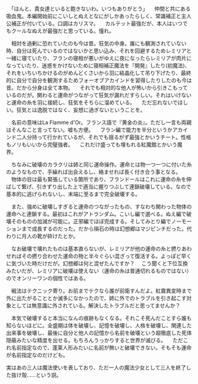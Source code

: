 　「ほんと、貴女達といると飽きないわ。いつもありがとう」
　仲間と共にある吸血鬼。本編開始前にこいしとぬえとなにがしかあったらしく、常識補正と主人公補正が付いている。口調はカリスマ。
　カルテット最強だが、本人はいつでもクールなぬえが最強だと思っている。憧れ。

　相対を過剰に恐れていたのも今は昔。狂気の中身。誰にも観測されていない時、自分は死んでいるのではないかと思い込み、それを回避するためレミリアと一緒に寝ていたり、フランの寝相が悪いがゆえに夜になったらレミリアが肉片になっていたり、迷惑をかけないために寝相補正魔法を『開発』したり(初魔法)、それをいちいちかけるのがめんどくさいから羽に結晶化して吊り下げたり、最終的に自分で自分を観測するためフォーオブアカインドを習得したりしたのも今は昔。だから分身は全て本物。
　それでも相対的な他人が怖いから引きこもっているのだが。関わると運命がつながって狂気が漏れだすらしい。それはいけないと運命の糸を羽に接続し、狂気をそちらに溜めている。
　ただ忘れないでほしい。狂気とは逸脱ではなく、妄想に過ぎないということを。
　

　名前の意味はLa Flamme d'Or。フランス語で『黄金の炎』。ただし一言も両親はそんなこと言ってない。嘘も方便。
　フラン編で能力を半分というかアカインド二人分持って行かれているが、それでも揺るがず最強とかいうチート。性格もノリもいいから完璧強者。
　これだけ盛っても埋もれる紅魔館とかいう魔界。

　ちなみに破壊のカラクリは姉と同じ運命操作。運命とは物一つ一つに付いた糸のようなもので、手繰れば出会えるし、絡ませれば長く付き合う事となる。
　物体の目は最も緊張している箇所であり、フランドールはこれに運命の糸を伸ばして繋げ、引きずり出した上で適当に握りつぶして連鎖破壊している。なので基本的に逃げられないし、末端に至るまで完全破壊する。

　また、強めに破壊しすぎると運命のつながったもの、すなわち関わった物体の運命へと連鎖する。最初はこれがアトランダム。こいし編で選べる。ぬえ編で破壊そのものの加減が可能に。正邪編でほぼ完成する。そしてみとり編でノーモーションまで成長するのだった。だから隕石の時は幻想郷はマジピンチだった。代わりに月人の靴が砕けたとか。

　なお破壊で壊れたものは基本直らないが、レミリアが他の運命の糸と撚りあわせればその撚り合わせた運命の物と半々ぐらい混ざって復活する。よっぽど早くに気づいた時だけだが。幻想郷は何と混ぜたんですか？
　こう聞くと下位互換みたいだが、レミリアに破壊は使えない（運命の糸は普通切れるものではない）のでオンリーワンの個性ではある。

　戦法はテクニック寄り。お前までテクなら誰が前衛すんだよ。紅霧異変時まで外に出たがることとか滅多になかったので、姉に外でのトラブルを引き起こす対象としては無意識に外されている。解決したトラブルだと思ってませんか？

　本気で破壊すると本当になんの痕跡もなくなる。それこそ死んだことすら誰も知らないほどに。全盛期は体を破壊し、記憶を破壊し、人格を破壊し、関連した出来事を破壊し、最後に自分と他人の記憶から名前を破壊という超徹底した死体隠蔽みたいな精度を出せる。もちろんうっかりすると世界が滅びる。
　ただこれ名前指定なので、蓬莱人形みたいに名前が無いと破壊できない。そもそも運命が名前指定なのだけども。
　

実はあの三人は魔法使いを表しており、ただ一人の魔法少女として三人を終了した抜け殻……という説。
